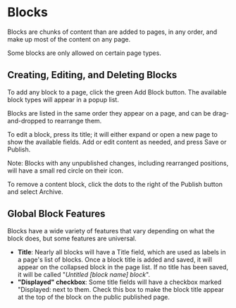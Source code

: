 [ClassName]: / (Block)
[Title]: / (Blocks)
[Description]: / (Blocks intro and global block features)

# Blocks

Blocks are chunks of content than are added to pages, in any order, and make up most of the content on any page.

Some blocks are only allowed on certain page types.

## Creating, Editing, and Deleting Blocks
To add any block to a page, click the green Add Block button. The available block types will appear in a popup list.

Blocks are listed in the same order they appear on a page, and can be drag-and-dropped to rearrange them.

To edit a block, press its title; it will either expand or open a new page to show the available fields. Add or edit content as needed, and press Save or Publish. 

Note: Blocks with any unpublished changes, including rearranged positions, will have a small red circle on their icon.

To remove a content block, click the dots to the right of the Publish button and select Archive. 

## Global Block Features

Blocks have a wide variety of features that vary depending on what the block does, but some features are universal.

* **Title**: Nearly all blocks will have a Title field, which are used as labels in a page's list of blocks. Once a block title is added and saved, it will appear on the collapsed block in the page list. If no title has been saved, it will be called "_Untitled [block name] block_".
* **"Displayed" checkbox**: Some title fields will have a checkbox marked "Displayed: next to them. Check this box to make the block title appear at the top of the block on the public published page. 

<!-- ToDo: Add any other fields that are universal across all blocks, including any in the Settings tab. -->
